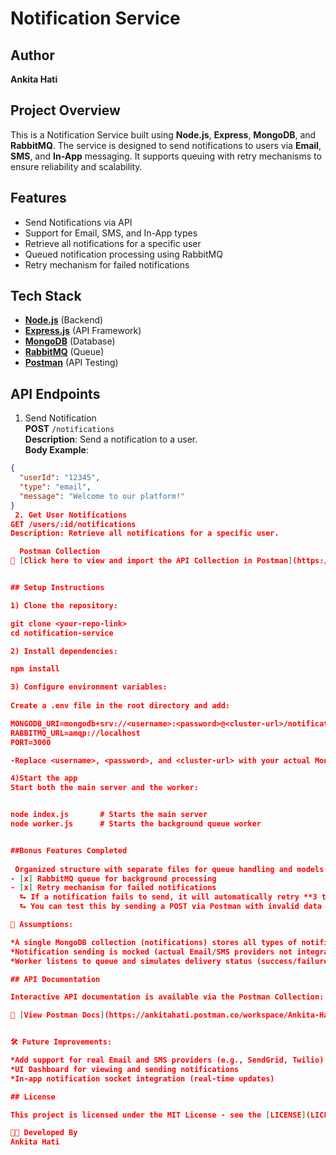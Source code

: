 # Notification Service

## Author
**Ankita Hati**

## Project Overview

This is a Notification Service built using **Node.js**, **Express**, **MongoDB**, and **RabbitMQ**. The service is designed to send notifications to users via **Email**, **SMS**, and **In-App** messaging. It supports queuing with retry mechanisms to ensure reliability and scalability.


## Features

- Send Notifications via API
- Support for Email, SMS, and In-App types
- Retrieve all notifications for a specific user
- Queued notification processing using RabbitMQ
- Retry mechanism for failed notifications


## Tech Stack

- **[Node.js](https://nodejs.org/)** (Backend)
- **[Express.js](https://expressjs.com/)** (API Framework)
- **[MongoDB](https://www.mongodb.com/)** (Database)
- **[RabbitMQ](https://www.rabbitmq.com/)** (Queue)
- **[Postman](https://www.postman.com/)** (API Testing)


## API Endpoints

 1. Send Notification  
**POST** `/notifications`  
**Description**: Send a notification to a user.  
**Body Example**:
```json
{
  "userId": "12345",
  "type": "email",
  "message": "Welcome to our platform!"
}
 2. Get User Notifications
GET /users/:id/notifications
Description: Retrieve all notifications for a specific user.

  Postman Collection
🔗 [Click here to view and import the API Collection in Postman](https://ankitahati.postman.co/workspace/Ankita-Hati's-Workspace~d9731949-e084-49d4-853c-052be74c7c28/collection/45045253-0c29e55a-459a-4863-b0cf-29e048b33748?action=share&creator=45045253)


## Setup Instructions

1) Clone the repository:

git clone <your-repo-link>
cd notification-service

2) Install dependencies:

npm install

3) Configure environment variables:
 
Create a .env file in the root directory and add:

MONGODB_URI=mongodb+srv://<username>:<password>@<cluster-url>/notifications_db
RABBITMQ_URL=amqp://localhost
PORT=3000

-Replace <username>, <password>, and <cluster-url> with your actual MongoDB Atlas values.

4)Start the app
Start both the main server and the worker:


node index.js       # Starts the main server
node worker.js      # Starts the background queue worker


##Bonus Features Completed
 
 Organized structure with separate files for queue handling and models
- [x] RabbitMQ queue for background processing
- [x] Retry mechanism for failed notifications  
  ⮑ If a notification fails to send, it will automatically retry **3 times** before being discarded.
  ⮑ You can test this by sending a POST via Postman with invalid data and watching the retry logic in the console.

📌 Assumptions:

*A single MongoDB collection (notifications) stores all types of notifications.
*Notification sending is mocked (actual Email/SMS providers not integrated).
*Worker listens to queue and simulates delivery status (success/failure).

## API Documentation

Interactive API documentation is available via the Postman Collection:

🔗 [View Postman Docs](https://ankitahati.postman.co/workspace/Ankita-Hati's-Workspace~d9731949-e084-49d4-853c-052be74c7c28/collection/45045253-0c29e55a-459a-4863-b0cf-29e048b33748?action=share&creator=45045253)


🛠 Future Improvements:

*Add support for real Email and SMS providers (e.g., SendGrid, Twilio)
*UI Dashboard for viewing and sending notifications
*In-app notification socket integration (real-time updates)

## License

This project is licensed under the MIT License - see the [LICENSE](LICENSE) file for details.

🧑‍💻 Developed By
Ankita Hati